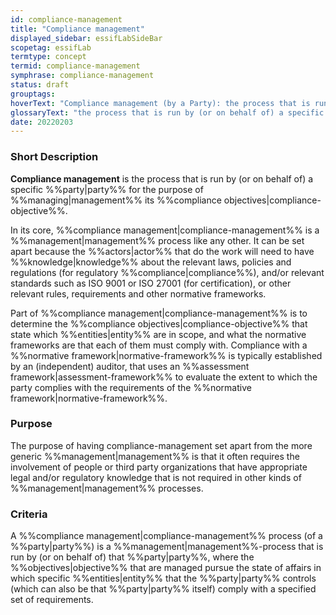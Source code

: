 ```yaml
---
id: compliance-management
title: "Compliance management"
displayed_sidebar: essifLabSideBar
scopetag: essifLab
termtype: concept
termid: compliance-management
symphrase: compliance-management
status: draft
grouptags:
hoverText: "Compliance management (by a Party): the process that is run by (or on behalf of) that Party for the purpose of Managing its Compliance-objectives."
glossaryText: "the process that is run by (or on behalf of) a specific %%party^party%% for the purpose of %%managing^management%% its %%compliance objectives^compliance-objective%%."
date: 20220203
---
```


### Short Description
**Compliance management** is the process that is run by (or on behalf of) a specific %%party|party%% for the purpose of %%managing|management%% its %%compliance objectives|compliance-objective%%.

In its core, %%compliance management|compliance-management%% is a %%management|management%% process like any other. It can be set apart because the %%actors|actor%% that do the work will need to have %%knowledge|knowledge%% about the relevant laws, policies and regulations (for regulatory %%compliance|compliance%%), and/or relevant standards such as ISO 9001 or ISO 27001 (for certification), or other relevant rules, requirements and other normative frameworks.

Part of %%compliance management|compliance-management%% is to determine the %%compliance objectives|compliance-objective%% that state which %%entities|entity%% are in scope, and what the normative frameworks are that each of them must comply with. Compliance with a %%normative framework|normative-framework%% is typically established by an (independent) auditor, that uses an %%assessment framework|assessment-framework%% to evaluate the extent to which the party complies with the requirements of the %%normative framework|normative-framework%%.

### Purpose
The purpose of having compliance-management set apart from the more generic %%management|management%% is that it often requires the involvement of people or third party organizations that have appropriate legal and/or regulatory knowledge that is not required in other kinds of %%management|management%% processes.

### Criteria
A %%compliance management|compliance-management%% process (of a %%party|party%%) is a %%management|management%%-process that is run by (or on behalf of) that %%party|party%%, where the %%objectives|objective%% that are managed pursue the state of affairs in which specific %%entities|entity%% that the %%party|party%% controls (which can also be that %%party|party%% itself) comply with a specified set of requirements.
